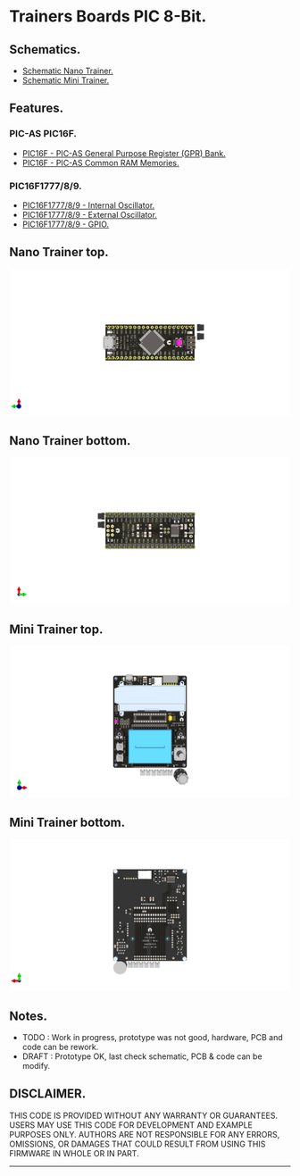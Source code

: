 # Trainers Boards PIC 8-Bit.

## Schematics.

- [Schematic Nano Trainer.](https://github.com/tronixio/trainers-pic8bit/blob/main/Kicad/nano/pdf/schematic.pdf)
- [Schematic Mini Trainer.](https://github.com/tronixio/trainers-pic8bit/blob/main/Kicad/mini/pdf/schematic.pdf)

<!-- ## PIC 8-Bit MCU Features. -->

<!-- - [PIC16F1777/8/9 Features](https://github.com/tronixio/trainers-pic8bit/tree/main/features#readme) -->

## Features.

### PIC-AS PIC16F.

- [PIC16F - PIC-AS General Purpose Register (GPR) Bank.](https://github.com/tronixio/trainers-pic8bit/blob/main/Features/pic16f/gpr.md)
- [PIC16F - PIC-AS Common RAM Memories.](https://github.com/tronixio/trainers-pic8bit/blob/main/Features/pic16f/ram.md)

### PIC16F1777/8/9.

- [PIC16F1777/8/9 - Internal Oscillator.](https://github.com/tronixio/trainers-pic8bit/blob/main/Features/pic16f177x/intosc.md)
- [PIC16F1777/8/9 - External Oscillator.](https://github.com/tronixio/trainers-pic8bit/blob/main/Features/pic16f177x/extosc.md)
- [PIC16F1777/8/9 - GPIO.](https://github.com/tronixio/trainers-pic8bit/blob/main/Features/pic16f177x/gpio.md)
<!--- [PIC16F1777/8/9 - CPP-PWM](https://github.com/tronixio/trainers-pic8bit/blob/main/features/pic16f177x//cpp-pwm.md) -->
<!--- [PIC16F1777/8/9 - SPI](https://github.com/tronixio/trainers-pic8bit/blob/main/features/pic16f177x//spi.md) -->
<!--- [PIC16F1777/8/9 - EUSART](https://github.com/tronixio/trainers-pic8bit/blob/main/features/pic16f177x//eusart.md) -->

## Nano Trainer top.

![Nano Trainer top.](https://github.com/tronixio/trainers-pic8bit/blob/main/Kicad/nano/pics/top.png)

## Nano Trainer bottom.

![Nano Trainer bottom.](https://github.com/tronixio/trainers-pic8bit/blob/main/Kicad/nano/pics/bottom.png)

## Mini Trainer top.

![Mini Trainer top.](https://github.com/tronixio/trainers-pic8bit/blob/main/Kicad/mini/pics/top.png)

## Mini Trainer bottom.

![Mini Trainer bottom.](https://github.com/tronixio/trainers-pic8bit/blob/main/Kicad/mini/pics/bottom.png)

## Notes.

- TODO : Work in progress, prototype was not good, hardware, PCB and code can be rework.
- DRAFT : Prototype OK, last check schematic, PCB & code can be modify.

## DISCLAIMER.

THIS CODE IS PROVIDED WITHOUT ANY WARRANTY OR GUARANTEES.
USERS MAY USE THIS CODE FOR DEVELOPMENT AND EXAMPLE PURPOSES ONLY.
AUTHORS ARE NOT RESPONSIBLE FOR ANY ERRORS, OMISSIONS, OR DAMAGES THAT COULD
RESULT FROM USING THIS FIRMWARE IN WHOLE OR IN PART.

---
